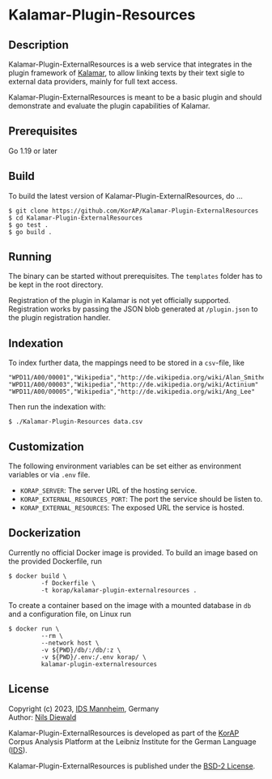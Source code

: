 # Kalamar-Plugin-Resources

## Description

Kalamar-Plugin-ExternalResources is a web service that integrates in the plugin framework of
[Kalamar](https://github.com/KorAP/Kalamar), to allow linking texts by their text sigle
to external data providers, mainly for full text access.

Kalamar-Plugin-ExternalResources is meant to be a basic plugin and should
demonstrate and evaluate the plugin capabilities of Kalamar.

## Prerequisites

Go 1.19 or later

## Build

To build the latest version of Kalamar-Plugin-ExternalResources, do ...

```shell
$ git clone https://github.com/KorAP/Kalamar-Plugin-ExternalResources
$ cd Kalamar-Plugin-ExternalResources
$ go test .
$ go build .
```

## Running

The binary can be started without prerequisites. The `templates` folder has to be kept in the root directory.

Registration of the plugin in Kalamar is not yet officially supported.
Registration works by passing the JSON blob generated at `/plugin.json`
to the plugin registration handler.

## Indexation

To index further data, the mappings need to be stored in a `csv`-file, like

```csv
"WPD11/A00/00001","Wikipedia","http://de.wikipedia.org/wiki/Alan_Smithee"
"WPD11/A00/00003","Wikipedia","http://de.wikipedia.org/wiki/Actinium"
"WPD11/A00/00005","Wikipedia","http://de.wikipedia.org/wiki/Ang_Lee"
```

Then run the indexation with:

```shell
$ ./Kalamar-Plugin-Resources data.csv
```

## Customization

The following environment variables can be set either as environment variables
or via `.env` file.

- `KORAP_SERVER`: The server URL of the hosting service.
- `KORAP_EXTERNAL_RESOURCES_PORT`: The port the service should be listen to.
- `KORAP_EXTERNAL_RESOURCES`: The exposed URL the service is hosted.

## Dockerization

Currently no official Docker image is provided.
To build an image based on the provided Dockerfile, run

```shell
$ docker build \
         -f Dockerfile \
         -t korap/kalamar-plugin-externalresources .
```

To create a container based on the image
with a mounted database in `db`
and a configuration file, on Linux run

```shell
$ docker run \
         --rm \
         --network host \
         -v ${PWD}/db/:/db/:z \
         -v ${PWD}/.env:/.env korap/ \
         kalamar-plugin-externalresources
```

## License

Copyright (c) 2023, [IDS Mannheim](https://www.ids-mannheim.de/), Germany<br>
Author: [Nils Diewald](https://www.nils-diewald.de/)

Kalamar-Plugin-ExternalResources is developed as part of the
[KorAP](https://korap.ids-mannheim.de/) Corpus Analysis Platform
at the Leibniz Institute for the German Language
([IDS](https://www.ids-mannheim.de/)).

Kalamar-Plugin-ExternalResources is published under the
[BSD-2 License](https://raw.githubusercontent.com/KorAP/Kalamar-Plugin-ExternalResources/master/LICENSE).
